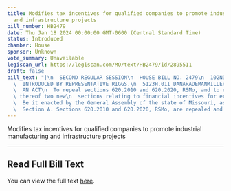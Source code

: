 ```yaml
---
title: Modifies tax incentives for qualified companies to promote industrial manufacturing
  and infrastructure projects
bill_number: HB2479
date: Thu Jan 18 2024 00:00:00 GMT-0600 (Central Standard Time)
status: Introduced
chamber: House
sponsor: Unknown
vote_summary: Unavailable
legiscan_url: https://legiscan.com/MO/text/HB2479/id/2895511
draft: false
bill_text: "|\n  SECOND REGULAR SESSION\n  HOUSE BILL NO. 2479\n  102ND GENERAL ASSEMBLY\n\
  \  INTRODUCED BY REPRESENTATIVE RIGGS.\n  5123H.01I DANARADEMANMILLER,ChiefClerk\n\
  \  AN ACT\n  To repeal sections 620.2010 and 620.2020, RSMo, and to enact in lieu\
  \ thereof two new\n  sections relating to financial incentives for economic development.\n\
  \  Be it enacted by the General Assembly of the state of Missouri, as follows:\n\
  \  Section A. Sections 620.2010 and 620.2020, RSMo, are repealed and two new"
---
```

Modifies tax incentives for qualified companies to promote industrial manufacturing and infrastructure projects

---

## Read Full Bill Text

You can view the full text [here](https://legiscan.com/MO/text/HB2479/id/2895511).
